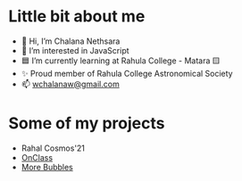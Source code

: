 # Little bit about me

- 👋 Hi, I’m Chalana Nethsara
- 👀 I’m interested in JavaScript
- 🟦 I’m currently learning at Rahula College - Matara 🟨
- ✨ Proud member of Rahula College Astronomical Society
- 📫 wchalanaw@gmail.com

# Some of my projects

- Rahal Cosmos'21
- [OnClass](https://onclass.tk)
- [More Bubbles](https://morebubbles.netlify.app)
